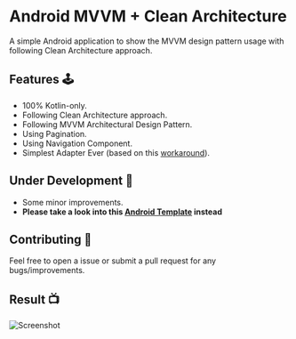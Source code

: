 # Android MVVM + Clean Architecture

A simple Android application to show the MVVM design pattern usage with following Clean Architecture approach. 

## Features 🕹

- 100% Kotlin-only.
- Following Clean Architecture approach.
- Following MVVM Architectural Design Pattern.
- Using Pagination.
- Using Navigation Component.
- Simplest Adapter Ever (based on this [workaround](https://proandroiddev.com/the-best-android-recycler-adapter-youve-ever-seen-probably-177e25279a28)).

## Under Development 🚧

- Some minor improvements.
- **Please take a look into this [Android Template](https://github.com/Drjacky/MVVMTemplate) instead**

## Contributing 🤝

Feel free to open a issue or submit a pull request for any bugs/improvements.

## Result 📺
![Screenshot](https://raw.githubusercontent.com/Drjacky/MVVM/master/list.png)
